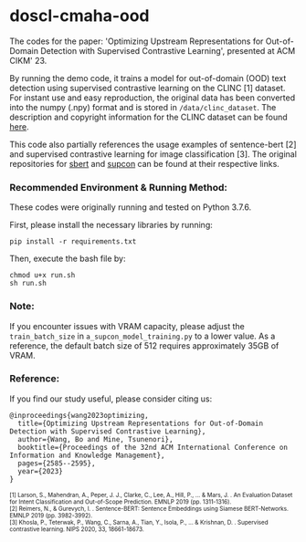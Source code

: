 # doscl-cmaha-ood
The codes for the paper: 'Optimizing Upstream Representations for Out-of-Domain Detection with Supervised Contrastive Learning', presented at ACM CIKM' 23.

By running the demo code, it trains a model for out-of-domain (OOD) text detection using supervised contrastive learning on the CLINC [1] dataset. For instant use and easy reproduction, the original data has been converted into the numpy (.npy) format and is stored in `/data/clinc_dataset`. The description and copyright information for the CLINC dataset can be found [here](https://github.com/clinc/oos-eval).

This code also partially references the usage examples of sentence-bert [2] and supervised contrastive learning for image classification [3]. The original repositories for [sbert](https://github.com/UKPLab/sentence-transformers) and [supcon](https://github.com/HobbitLong/SupContrast) can be found at their respective links.

### Recommended Environment & Running Method:
These codes were originally running and tested on Python 3.7.6.

First, please install the necessary libraries by running:
```
pip install -r requirements.txt
```

Then, execute the bash file by:
```
chmod u+x run.sh
sh run.sh
```

### Note: 
If you encounter issues with VRAM capacity, please adjust the `train_batch_size` in `a_supcon_model_training.py` to a lower value. As a reference, the default batch size of 512 requires approximately 35GB of VRAM.

### Reference:
If you find our study useful, please consider citing us:
```
@inproceedings{wang2023optimizing,
  title={Optimizing Upstream Representations for Out-of-Domain Detection with Supervised Contrastive Learning},
  author={Wang, Bo and Mine, Tsunenori},
  booktitle={Proceedings of the 32nd ACM International Conference on Information and Knowledge Management},
  pages={2585--2595},
  year={2023}
}
```
<span style="font-size: 10px;">
[1] Larson, S., Mahendran, A., Peper, J. J., Clarke, C., Lee, A., Hill, P., ... & Mars, J. . An Evaluation Dataset for Intent Classification and Out-of-Scope Prediction. EMNLP 2019 (pp. 1311-1316). <br>
[2] Reimers, N., & Gurevych, I. . Sentence-BERT: Sentence Embeddings using Siamese BERT-Networks. EMNLP 2019 (pp. 3982-3992). <br>
[3] Khosla, P., Teterwak, P., Wang, C., Sarna, A., Tian, Y., Isola, P., ... & Krishnan, D. . Supervised contrastive learning. NIPS 2020, 33, 18661-18673. <br>
</span>
